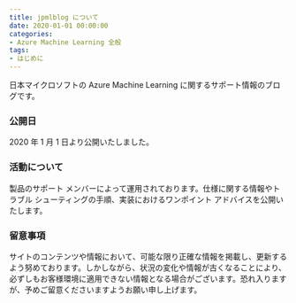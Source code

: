 ```yaml
---
title: jpmlblog について
date: 2020-01-01 00:00:00
categories:
- Azure Machine Learning 全般
tags:
- はじめに
---
```

日本マイクロソフトの Azure Machine Learning に関するサポート情報のブログです。
### 公開日
2020 年 1 月 1 日より公開いたしました。
### 活動について
製品のサポート メンバーによって運用されております。仕様に関する情報やトラブル シューティングの手順、実装におけるワンポイント アドバイスを公開いたします。
### 留意事項
サイトのコンテンツや情報において、可能な限り正確な情報を掲載し、更新するよう努めております。しかしながら、状況の変化や情報が古くなることにより、必ずしもお客様環境に適用できない情報となる場合がございます。恐れ入りますが、予めご留意くださいますようお願い申し上げます。
